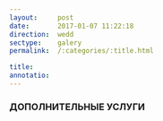 ```yaml
---
layout:     post
date:       2017-01-07 11:22:18
direction:  wedd
sectype:    galery
permalink:  /:categories/:title.html

title:                   
annotatio:  
---
```


<section class="wedd_content">
    <div class="container">
        <div class="devide-block col-md-12 col-sm-12">
            <div class="dir_logo_wedd"> </div>
        </div>
        <div class="devide-block col-md-12 col-sm-12">
            <h3>ДОПОЛНИТЕЛЬНЫЕ УСЛУГИ</h3> 
        </div>
    </div>  
</section>    